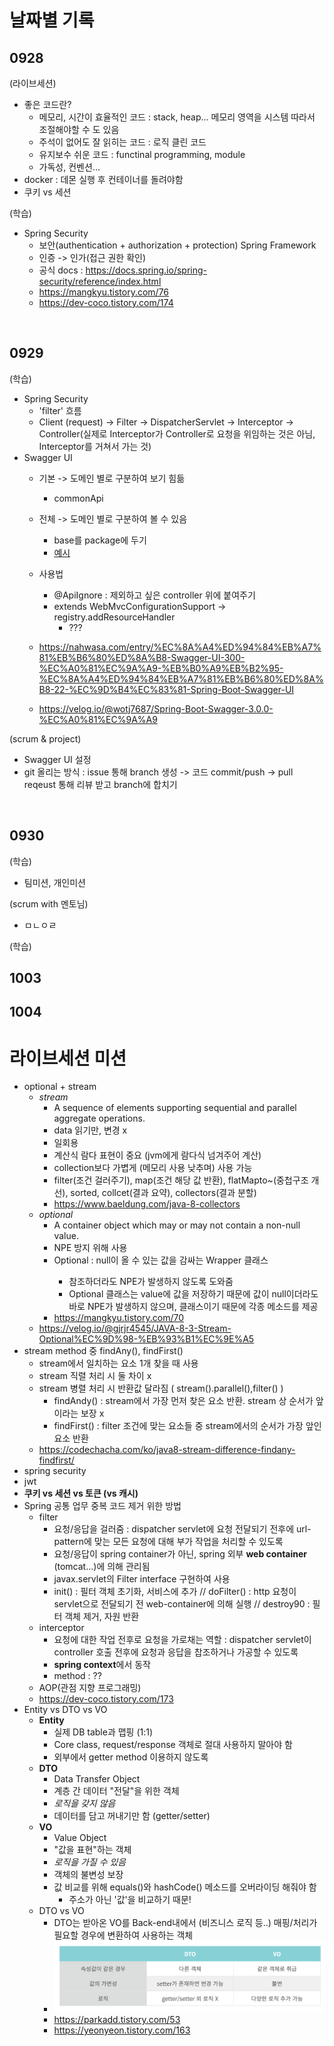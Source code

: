 # 날짜별 기록

## 0928
(라이브세션)
* 좋은 코드란?
  - 메모리, 시간이 효율적인 코드 : stack, heap... 메모리 영역을 시스템 따라서 조절해야할 수 도 있음
  - 주석이 없어도 잘 읽히는 코드 : 로직 클린 코드
  - 유지보수 쉬운 코드 : functinal programming, module
  - 가독성, 컨벤션...
* docker : 데몬 실행 후 컨테이너를 돌려야함
* 쿠키 vs 세션

(학습)
* Spring Security
  - 보안(authentication + authorization + protection) Spring Framework
  - 인증 -> 인가(접근 권한 확인)
  - 공식 docs : https://docs.spring.io/spring-security/reference/index.html
  - https://mangkyu.tistory.com/76
  - https://dev-coco.tistory.com/174

</br>

## 0929
(학습)
* Spring Security
  - 'filter' 흐름
  - Client (request) → Filter → DispatcherServlet → Interceptor →  Controller(실제로 Interceptor가 Controller로 요청을 위임하는 것은 아님, Interceptor를 거쳐서 가는 것)
* Swagger UI
  - 기본 -> 도메인 별로 구분하여 보기 힘듦
    - commonApi
  - 전체 -> 도메인 별로 구분하여 볼 수 있음
    - base를 package에 두기
    - [예시](https://github.com/bacchusdd/MileageSystem/blob/master/src/main/java/com/example/triple/config/SwaggerConfig.java)
  - 사용법
    - @ApiIgnore : 제외하고 싶은 controller 위에 붙여주기
    - extends WebMvcConfigurationSupport -> registry.addResourceHandler
      - ???
      
  - https://nahwasa.com/entry/%EC%8A%A4%ED%94%84%EB%A7%81%EB%B6%80%ED%8A%B8-Swagger-UI-300-%EC%A0%81%EC%9A%A9-%EB%B0%A9%EB%B2%95-%EC%8A%A4%ED%94%84%EB%A7%81%EB%B6%80%ED%8A%B8-22-%EC%9D%B4%EC%83%81-Spring-Boot-Swagger-UI
  - https://velog.io/@wotj7687/Spring-Boot-Swagger-3.0.0-%EC%A0%81%EC%9A%A9

(scrum & project)
* Swagger UI 설정
* git 올리는 방식 : issue 통해 branch 생성 -> 코드 commit/push -> pull reqeust 통해 리뷰 받고 branch에 합치기

</br>

## 0930
(학습)
* 팀미션, 개인미션

(scrum with 멘토님)
* ㅁㄴㅇㄹ

(학습)
## 1003
## 1004


# 라이브세션 미션
* optional + stream
  - *stream*
    - A sequence of elements supporting sequential and parallel aggregate operations.
    - data 읽기만, 변경 x
    - 일회용
    - 계산식 람다 표현이 중요 (jvm에게 람다식 넘겨주어 계산)
    - collection보다 가볍게 (메모리 사용 낮추며) 사용 가능
    - filter(조건 걸러주기), map(조건 해당 값 반환), flatMapto~(중첩구조 개선), sorted, collcet(결과 요약), collectors(결과 분할)
    - https://www.baeldung.com/java-8-collectors
  - *optional*
    - A container object which may or may not contain a non-null value.
    - NPE 방지 위해 사용
    - Optional<T> : null이 올 수 있는 값을 감싸는 Wrapper 클래스
      - 참조하더라도 NPE가 발생하지 않도록 도와줌
      - Optional 클래스는 value에 값을 저장하기 때문에 값이 null이더라도 바로 NPE가 발생하지 않으며, 클래스이기 때문에 각종 메소드를 제공
    - https://mangkyu.tistory.com/70
  - https://velog.io/@gjrjr4545/JAVA-8-3-Stream-Optional%EC%9D%98-%EB%93%B1%EC%9E%A5
* stream method 중 findAny(), findFirst()
  - stream에서 일치하는 요소 1개 찾을 때 사용
  - stream 직렬 처리 시 둘 차이 x
  - stream 병렬 처리 시 반환값 달라짐 ( stream().parallel(),filter() )
    - findAndy() : stream에서 가장 먼저 찾은 요소 반환. stream 상 순서가 앞이라는 보장 x
    - findFirst() : filter 조건에 맞는 요소들 중 stream에서의 순서가 가장 앞인 요소 반환
  - https://codechacha.com/ko/java8-stream-difference-findany-findfirst/
* spring security
* jwt
* **쿠키 vs 세션 vs 토큰 (vs 캐시)**
* Spring 공통 업무 중복 코드 제거 위한 방법
  - filter
    - 요청/응답을 걸러줌 : dispatcher servlet에 요청 전달되기 전후에 url-pattern에 맞는 모든 요청에 대해 부가 작업을 처리할 수 있도록
    - 요청/응답이 spring container가 아닌, spring 외부 **web container** (tomcat...)에 의해 관리됨
    - javax.servlet의 Filter interface 구현하여 사용
    - init() : 필터 객체 초기화, 서비스에 추가 // doFilter() : http 요청이 servlet으로 전달되기 전 web-container에 의해 실행 // destroy90 : 필터 객체 제거, 자원 반환
  - interceptor
    - 요청에 대한 작업 전후로 요청을 가로채는 역할 : dispatcher servlet이 controller 호출 전후에 요청과 응답을 찹조하거나 가공할 수 있도록
    - **spring context**에서 동작
    - method : ??
  - AOP(관점 지향 프로그래밍)
  - https://dev-coco.tistory.com/173
* Entity vs DTO vs VO
  - **Entity**
    - 실제 DB table과 맵핑 (1:1)
    - Core class, request/response 객체로 절대 사용하지 말아야 함
    - 외부에서 getter method 이용하지 않도록
  - **DTO**
    - Data Transfer Object
    - 계층 간 데이터 "전달"을 위한 객체
    - *로직을 갖지 않음*
    - 데이터를 담고 꺼내기만 함 (getter/setter)
  - **VO**
    - Value Object
    - "값을 표현"하는 객체
    - *로직을 가질 수 있음*
    - 객체의 불변성 보장
    - 값 비교를 위해 equals()와 hashCode() 메소드를 오버라이딩 해줘야 함
      - 주소가 아닌 '값'을 비교하기 때문!
  - DTO vs VO
    - DTO는 받아온 VO를 Back-end내에서 (비즈니스 로직 등..) 매핑/처리가 필요할 경우에 변환하여 사용하는 객체
    - ![dtovo](https://github.com/bacchusdd/AgileStudyTil/blob/main/third/dtovo.png)
    - https://parkadd.tistory.com/53
    - https://yeonyeon.tistory.com/163
